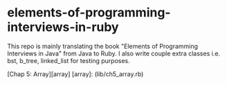 # elements-of-programming-interviews-in-ruby

This repo is mainly translating the book "Elements of Programming Interviews in Java" from Java to Ruby.
I also write couple extra classes i.e. bst, b_tree, linked_list for testing purposes.

[Chap 5: Array][array]
[array]: (lib/ch5_array.rb)
